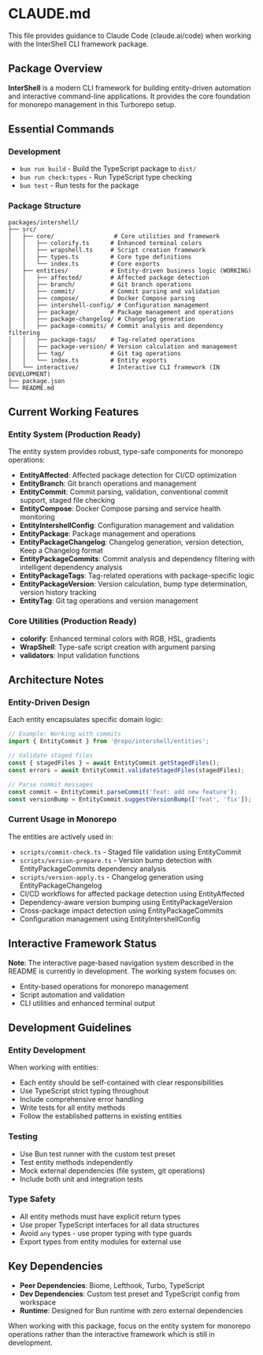 # CLAUDE.md

This file provides guidance to Claude Code (claude.ai/code) when working with the InterShell CLI framework package.

## Package Overview

**InterShell** is a modern CLI framework for building entity-driven automation and interactive command-line applications. It provides the core foundation for monorepo management in this Turborepo setup.

## Essential Commands

### Development
- `bun run build` - Build the TypeScript package to `dist/`
- `bun run check:types` - Run TypeScript type checking
- `bun test` - Run tests for the package

### Package Structure

```
packages/intershell/
├── src/
│   ├── core/                 # Core utilities and framework
│   │   ├── colorify.ts      # Enhanced terminal colors
│   │   ├── wrapshell.ts     # Script creation framework
│   │   ├── types.ts         # Core type definitions
│   │   └── index.ts         # Core exports
│   ├── entities/            # Entity-driven business logic (WORKING)
│   │   ├── affected/        # Affected package detection
│   │   ├── branch/          # Git branch operations
│   │   ├── commit/          # Commit parsing and validation
│   │   ├── compose/         # Docker Compose parsing
│   │   ├── intershell-config/ # Configuration management
│   │   ├── package/         # Package management and operations
│   │   ├── package-changelog/ # Changelog generation
│   │   ├── package-commits/ # Commit analysis and dependency filtering
│   │   ├── package-tags/    # Tag-related operations
│   │   ├── package-version/ # Version calculation and management
│   │   ├── tag/             # Git tag operations
│   │   └── index.ts         # Entity exports
│   └── interactive/         # Interactive CLI framework (IN DEVELOPMENT)
├── package.json
└── README.md
```

## Current Working Features

### Entity System (Production Ready)
The entity system provides robust, type-safe components for monorepo operations:

- **EntityAffected**: Affected package detection for CI/CD optimization
- **EntityBranch**: Git branch operations and management
- **EntityCommit**: Commit parsing, validation, conventional commit support, staged file checking
- **EntityCompose**: Docker Compose parsing and service health monitoring
- **EntityIntershellConfig**: Configuration management and validation
- **EntityPackage**: Package management and operations
- **EntityPackageChangelog**: Changelog generation, version detection, Keep a Changelog format
- **EntityPackageCommits**: Commit analysis and dependency filtering with intelligent dependency analysis
- **EntityPackageTags**: Tag-related operations with package-specific logic
- **EntityPackageVersion**: Version calculation, bump type determination, version history tracking
- **EntityTag**: Git tag operations and version management

### Core Utilities (Production Ready)
- **colorify**: Enhanced terminal colors with RGB, HSL, gradients
- **WrapShell**: Type-safe script creation with argument parsing
- **validators**: Input validation functions

## Architecture Notes

### Entity-Driven Design
Each entity encapsulates specific domain logic:
```typescript
// Example: Working with commits
import { EntityCommit } from '@repo/intershell/entities';

// Validate staged files
const { stagedFiles } = await EntityCommit.getStagedFiles();
const errors = await EntityCommit.validateStagedFiles(stagedFiles);

// Parse commit messages
const commit = EntityCommit.parseCommit('feat: add new feature');
const versionBump = EntityCommit.suggestVersionBump(['feat', 'fix']);
```

### Current Usage in Monorepo
The entities are actively used in:
- `scripts/commit-check.ts` - Staged file validation using EntityCommit
- `scripts/version-prepare.ts` - Version bump detection with EntityPackageCommits dependency analysis
- `scripts/version-apply.ts` - Changelog generation using EntityPackageChangelog
- CI/CD workflows for affected package detection using EntityAffected
- Dependency-aware version bumping using EntityPackageVersion
- Cross-package impact detection using EntityPackageCommits
- Configuration management using EntityIntershellConfig

## Interactive Framework Status

**Note**: The interactive page-based navigation system described in the README is currently in development. The working system focuses on:
- Entity-based operations for monorepo management
- Script automation and validation
- CLI utilities and enhanced terminal output

## Development Guidelines

### Entity Development
When working with entities:
- Each entity should be self-contained with clear responsibilities
- Use TypeScript strict typing throughout
- Include comprehensive error handling
- Write tests for all entity methods
- Follow the established patterns in existing entities

### Testing
- Use Bun test runner with the custom test preset
- Test entity methods independently
- Mock external dependencies (file system, git operations)
- Include both unit and integration tests

### Type Safety
- All entity methods must have explicit return types
- Use proper TypeScript interfaces for all data structures
- Avoid `any` types - use proper typing with type guards
- Export types from entity modules for external use

## Key Dependencies

- **Peer Dependencies**: Biome, Lefthook, Turbo, TypeScript
- **Dev Dependencies**: Custom test preset and TypeScript config from workspace
- **Runtime**: Designed for Bun runtime with zero external dependencies

When working with this package, focus on the entity system for monorepo operations rather than the interactive framework which is still in development.
